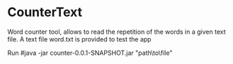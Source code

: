 # CounterText
Word counter tool, allows to read the repetition of the words in a given text file.
A text file word.txt is provided to test the app

Run
#java -jar counter-0.0.1-SNAPSHOT.jar "path\to\file"





